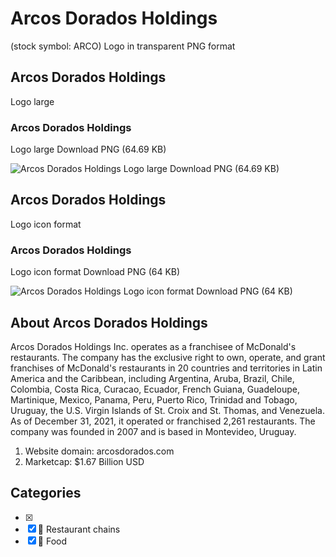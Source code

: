 # Arcos Dorados Holdings
 (stock symbol: ARCO) Logo in transparent PNG format

## Arcos Dorados Holdings
 Logo large

### Arcos Dorados Holdings
 Logo large Download PNG (64.69 KB)

![Arcos Dorados Holdings
 Logo large Download PNG (64.69 KB)](/img/orig/ARCO_BIG-7f5085e5.png)

## Arcos Dorados Holdings
 Logo icon format

### Arcos Dorados Holdings
 Logo icon format Download PNG (64 KB)

![Arcos Dorados Holdings
 Logo icon format Download PNG (64 KB)](/img/orig/ARCO-38524397.png)

## About Arcos Dorados Holdings


Arcos Dorados Holdings Inc. operates as a franchisee of McDonald's restaurants. The company has the exclusive right to own, operate, and grant franchises of McDonald's restaurants in 20 countries and territories in Latin America and the Caribbean, including Argentina, Aruba, Brazil, Chile, Colombia, Costa Rica, Curacao, Ecuador, French Guiana, Guadeloupe, Martinique, Mexico, Panama, Peru, Puerto Rico, Trinidad and Tobago, Uruguay, the U.S. Virgin Islands of St. Croix and St. Thomas, and Venezuela. As of December 31, 2021, it operated or franchised 2,261 restaurants. The company was founded in 2007 and is based in Montevideo, Uruguay.

1. Website domain: arcosdorados.com
2. Marketcap: $1.67 Billion USD


## Categories
- [x] 
- [x] 🍔 Restaurant chains
- [x] 🍴 Food
